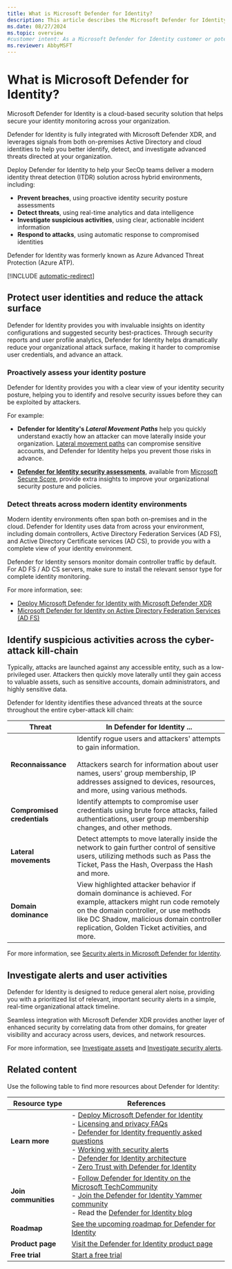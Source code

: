 ```yaml
---
title: What is Microsoft Defender for Identity?
description: This article describes the Microsoft Defender for Identity service and the sorts of suspicious activities Defender for Identity can detect.
ms.date: 08/27/2024
ms.topic: overview
#customer intent: As a Microsoft Defender for Identity customer or potential customer, I want to understand the main use case scenarios for Defender for Identity so that I can best use my Microsoft Defender XDR deployment.
ms.reviewer: AbbyMSFT
---
```


# What is Microsoft Defender for Identity?

Microsoft Defender for Identity is a cloud-based security solution that helps secure your identity monitoring across your organization. 

Defender for Identity is fully integrated with Microsoft Defender XDR, and leverages signals from both on-premises Active Directory and cloud identities to help you better identify, detect, and investigate advanced threats directed at your organization.

Deploy Defender for Identity to help your SecOp teams deliver a modern identity threat detection (ITDR) solution across hybrid environments, including:

- **Prevent breaches**, using proactive identity security posture assessments
- **Detect threats**, using real-time analytics and data intelligence
- **Investigate suspicious activities**, using clear, actionable incident information
- **Respond to attacks**, using automatic response to compromised identities

Defender for Identity was formerly known as Azure Advanced Threat Protection (Azure ATP).

[!INCLUDE [automatic-redirect](../includes/automatic-redirect.md)]

## Protect user identities and reduce the attack surface

Defender for Identity provides you with invaluable insights on identity configurations and suggested security best-practices. Through security reports and user profile analytics, Defender for Identity helps dramatically reduce your organizational attack surface, making it harder to compromise user credentials, and advance an attack.

### Proactively assess your identity posture

Defender for Identity provides you with a clear view of your identity security posture, helping you to identify and resolve security issues before they can be exploited by attackers.

For example:

- **Defender for Identity's *Lateral Movement Paths*** help you quickly understand exactly how an attacker can move laterally inside your organization. [Lateral movement paths](understand-lateral-movement-paths.md) can compromise sensitive accounts, and Defender for Identity helps you prevent those risks in advance.

- **[Defender for Identity security assessments](security-assessment.md)**, available from [Microsoft Secure Score](/microsoft-365/security/defender/microsoft-secure-score), provide extra insights to improve your organizational security posture and policies.


### Detect threats across modern identity environments

Modern identity environments often span both on-premises and in the cloud. Defender for Identity uses data from across your environment, including domain controllers, Active Directory Federation Services (AD FS), and Active Directory Certificate services (AD CS), to provide you with a complete view of your identity environment.

Defender for Identity sensors monitor domain controller traffic by default. For AD FS / AD CS servers, make sure to install the relevant sensor type for complete identity monitoring.

For more information, see:

- [Deploy Microsoft Defender for Identity with Microsoft Defender XDR](deploy/deploy-defender-identity.md)
- [Microsoft Defender for Identity on Active Directory Federation Services (AD FS)](deploy/active-directory-federation-services.md)


## Identify suspicious activities across the cyber-attack kill-chain

Typically, attacks are launched against any accessible entity, such as a low-privileged user. Attackers then quickly move laterally until they gain access to valuable assets, such as sensitive accounts, domain administrators, and highly sensitive data.

Defender for Identity identifies these advanced threats at the source throughout the entire cyber-attack kill chain:

|Threat  |In Defender for Identity ...  |
|---------|---------|
|**Reconnaissance**     |     Identify rogue users and attackers' attempts to gain information. <br><br>Attackers search for information about user names, users' group membership, IP addresses assigned to devices, resources, and more, using various methods.    |
|**Compromised credentials**     |   Identify attempts to compromise user credentials using brute force attacks, failed authentications, user group membership changes, and other methods.      |
|**Lateral movements**     |  Detect attempts to move laterally inside the network to gain further control of sensitive users, utilizing methods such as Pass the Ticket, Pass the Hash, Overpass the Hash and more.       |
|**Domain dominance**     |   View highlighted attacker behavior if domain dominance is achieved. For example, attackers might run code remotely on the domain controller, or use methods like DC Shadow, malicious domain controller replication, Golden Ticket activities, and more.      |

For more information, see [Security alerts in Microsoft Defender for Identity](alerts-overview.md).

## Investigate alerts and user activities

Defender for Identity is designed to reduce general alert noise, providing you with a prioritized list of relevant, important security alerts in a simple, real-time organizational attack timeline.

Seamless integration with Microsoft Defender XDR provides another layer of enhanced security by correlating data from other domains, for greater visibility and accuracy across users, devices, and network resources.

For more information, see [Investigate assets](investigate-assets.md) and [Investigate security alerts](manage-security-alerts.md).

## Related content

Use the following table to find more resources about Defender for Identity:

|Resource type  |References |
|---------|---------|
|**Learn more**     |   - [Deploy Microsoft Defender for Identity](deploy-defender-identity.md)  <br> - [Licensing and privacy FAQs](/defender-for-identity/technical-faq#licensing-and-privacy) <br>- [Defender for Identity frequently asked questions](technical-faq.yml) <br>    - [Working with security alerts](/defender-for-identity/manage-security-alerts)<br>    - [Defender for Identity architecture](architecture.md)  <br>- [Zero Trust with Defender for Identity](zero-trust.md)     |	
|**Join communities**     |     - [Follow Defender for Identity on the Microsoft TechCommunity](https://aka.ms/MDIcommunity "Defender for Identity on Microsoft Tech Community") <br>    - [Join the Defender for Identity Yammer community](https://www.yammer.com/azureadvisors/#/threads/inGroup?type=in_group&feedId=9386893 "Defender for Identity Yammer community")<br>    - Read the [Defender for Identity blog](https://techcommunity.microsoft.com/t5/security-compliance-and-identity/bg-p/MicrosoftSecurityandCompliance/label-name/Microsoft%20Defender%20for%20Identity)        |
| **Roadmap** | [See the upcoming roadmap for Defender for Identity](https://www.microsoft.com/microsoft-365/roadmap?filters=Microsoft%20Defender%20for%20Identity) |
| **Product page** |[Visit the Defender for Identity product page](https://www.microsoft.com/microsoft-365/security/identity-defender "Defender for Identity product page") |
| **Free trial** | [Start a free trial](https://signup.microsoft.com/Signup?OfferId=87dd2714-d452-48a0-a809-d2f58c4f68b7&ali=1 "Enterprise Mobility + Security E5") |
